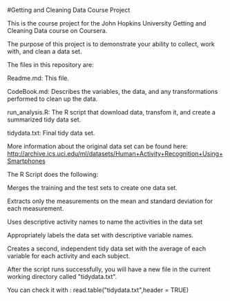 #Getting and Cleaning Data Course Project

This is the course project for the John Hopkins University Getting and Cleaning Data course on Coursera.

The purpose of this project is to demonstrate your ability to collect, work with, and clean a data set.

The files in this repository are:

Readme.md: This file.

CodeBook.md: Describes the variables, the data, and any transformations performed to clean up the data.

run_analysis.R: The R script that download data, transfom it, and create a summarized tidy data set.

tidydata.txt: Final tidy data set.

More information about the original data set can be found here: http://archive.ics.uci.edu/ml/datasets/Human+Activity+Recognition+Using+Smartphones


The R Script does the following:

Merges the training and the test sets to create one data set.

Extracts only the measurements on the mean and standard deviation for each measurement. 

Uses descriptive activity names to name the activities in the data set

Appropriately labels the data set with descriptive variable names. 

Creates a second, independent tidy data set with the average of each variable for each activity and each subject.

After the script runs successfully, you will have a new file in the current working directory called "tidydata.txt".

You can check it with : read.table("tidydata.txt",header = TRUE)


